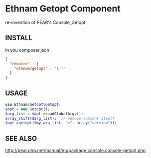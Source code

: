 # Ethnam Getopt Component

re-invention of PEAR's Console_Getopt

## INSTALL

In you composer.json

```json
{
  "require" : {
    "ethnam/getopt" : "1.*"
  }
}
```

## USAGE

```php
use Ethnam\Getopt\Getopt;
$opt = new Getopt();
$arg_list = $opt->readGlobalArgv();
array_shift($arg_list);  // remove commant itself
$opt->getopt($my_arg_list, "v", array("version"));
```

## SEE ALSO

http://pear.php.net/manual/en/package.console.console-getopt.php
